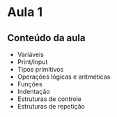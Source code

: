 # Aula 1

## Conteúdo da aula

- Variáveis
- Print/input
- Tipos primitivos
- Operações lógicas e aritméticas
- Funções
- Indentação
- Estruturas de controle
- Estruturas de repetição
